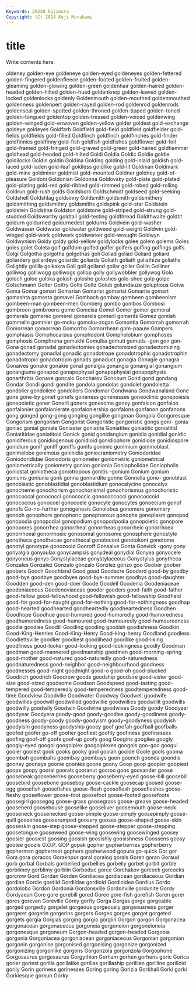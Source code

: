 ```yaml
---
Keywords: 29230 kojimura
Copyright: (C) 2024 Koji Murakami
---
```


# title

Write contents here.



oldeney golden-eye goldeneye golden-eyed goldeneyes golden-fettered golden-fingered goldenfleece golden-footed
golden-fruited golden-gleaming golden-glowing golden-green goldenhair golden-haired golden-headed golden-hilted golden-hued goldenknop
golden-leaved golden-locked goldenlocks goldenly Goldenmouth golden-mouthed goldenmouthed goldenness goldenpert golden-rayed
golden-rod goldenrod goldenrods goldenseal golden-spotted golden-throned golden-tipped golden-toned golden-tongued goldentop
golden-tressed golden-voiced goldenwing golden-winged gold-enwoven golden-yellow golder goldest gold-exchange goldeye
goldeyes Goldfarb Goldfield gold-field goldfield goldfielder gold-fields goldfields gold-filled Goldfinch
goldfinch goldfinches gold-finder goldfinnies goldfinny gold-fish goldfish goldfishes goldflower gold-foil
gold-framed gold-fringed gold-graved gold-green gold-haired goldhammer goldhead gold-headed gold-hilted Goldi
Goldia Goldic Goldie goldie goldilocks Goldin goldin Goldina Golding golding
gold-inlaid goldish gold-laced gold-laden gold-leaf goldless goldlike gold-lit Goldman Goldmark
gold-mine goldminer goldmist gold-mounted Goldner goldney gold-of-pleasure Goldoni Goldonian Goldonna
Goldovsky gold-plate gold-plated gold-plating gold-red gold-ribbed gold-rimmed gold-robed gold-rolling Goldrun
gold-rush golds Goldsboro Goldschmidt goldseed gold-seeking Goldshell Goldshlag goldsinny Goldsmith
goldsmith goldsmithery goldsmithing goldsmithry goldsmiths goldspink gold-star Goldstein goldstein Goldstine
Goldston goldstone gold-striped gold-strung gold-studded Goldsworthy goldtail gold-testing goldthread Goldthwaite
goldtit goldurn goldurned goldurnedest goldurns Goldvein gold-washer Goldwasser Goldwater goldwater
goldweed gold-weight Goldwin gold-winged gold-work goldwork goldworker gold-wrought Goldwyn Goldwynism
Goldy goldy gold-yellow goldylocks golee golem golems Goles goles golet
Goleta golf golfdom golfed golfer golfers golfing golfings golfs Golgi
Golgotha golgotha golgothas goli Goliad goliad Goliard goliard goliardery goliardeys
goliardic goliards Goliath goliath goliathize goliaths Golightly golilla golkakra Goll
goll golland gollar goller Gollin Golliner golliwog golliwogg golliwogs gollop
golly gollywobbler gollywog Golo goloch goloe goloka golosh goloshe goloshes
golo-shoe golp golpe Golschmann Golter Goltry Golts Goltz Golub golundauze
goluptious Golva Goma Gomar gomari Gomarian Gomarist gomarist Gomarite gomart
gomashta gomasta gomavel Gombach gombay gombeen gombeenism gombeen-man gombeen-men Gomberg
gombo gombos Gombosi gombroon gombroons gome Gomeisa Gomel Gomer gomer
gomeral gomerals gomerec gomerel gomerels gomeril gomerils Gomez gomlah gommelin
gommier go-moku gomoku-zogan Gomontia Gomorrah gomorrah Gomorrean gomorrean Gomorrha Gomorrhean
gom-paauw Gompers gomphiasis Gomphocarpus gomphodont Gompholobium gomphoses gomphosis Gomphrena gomukhi
Gomulka gomuti gomutis -gon gon gon- Gona gonad gonadal gonadectomies
gonadectomized gonadectomizing gonadectomy gonadial gonadic gonadotrope gonadotrophic gonadotrophin gonadotropic gonadotropin
gonads gonaduct gonagia Gonagle gonagra Gonaives gonake gonakie gonal gonalgia
gonangia gonangial gonangium gonangiums gonapod gonapophysal gonapophysial gonapophysis gonarthritis Gonave
goncalo Goncharov Goncourt Gond gond gondang Gondar Gondi gondi gondite
gondola gondolas gondolet gondoletta gondolier gondoliere gondoliers Gondomar Gondwana Gondwanaland
Gone gone gone-by gonef gonefs goneness gonenesses goneoclinic gonepoiesis gonepoietic
goner Goneril goners gonesome goney gonfalcon gonfalon gonfalonier gonfalonierate gonfaloniership
gonfalons gonfanon gonfanons gong gonged gong-gong gonging gonglike gongman Gongola
Gongoresque Gongorism gongorism Gongorist Gongoristic gongoristic gongs goni- gonia goniac
gonial goniale Goniaster goniatite Goniatites goniatitic goniatitid Goniatitidae goniatitoid Gonick
gonid gonidangium gonidia gonidial gonidic gonidiferous gonidiogenous gonidioid gonidiophore gonidiose
gonidiospore gonidium gonif goniff goniffs gonifs gonimic gonimium gonimoblast gonimolobe
gonimous goninidia goniocraniometry Goniodoridae Goniodorididae Goniodoris goniometer goniometric goniometrical goniometrically
goniometry gonion gonionia Goniopholidae Goniopholis goniostat goniotheca goniotropous gonitis -gonium
Gonium gonium goniums goniunia gonk gonna gonnardite gonne Gonnella gono-
gonoblast gonoblastic gonoblastidial gonoblastidium gonocalycine gonocalyx gonocheme gonochorism gonochorismal gonochorismus
gonochoristic gonococcal gonococci gonococcic gonococcocci gonococcoid gonococcus gonocoel gonocoele gonocyte
gonocytes gonoecium gonof gonofs Go-no-further gonogenesis Gonolobus gonomere gonomery gonoph
gonophore gonophoric gonophorous gonophs gonoplasm gonopod gonopodia gonopodial gonopodium gonopodpodia
gonopoietic gonopore gonopores gonorrhea gonorrheal gonorrheas gonorrheic gonorrhoea gonorrhoeal gonorrhoeic
gonosomal gonosome gonosphere gonostyle gonotheca gonothecae gonothecal gonotocont gonotokont gonotome
gonotyl gonotype gonozooid Gonroff Gonsalve Gonta Gonvick -gony gony gonyalgia
gonyaulax gonycampsis gonydeal gonydial Gonyea gonyocele gonyoncus gonys Gonystylaceae gonystylaceous
Gonystylus gonytheca Gonzales Gonzalez Gonzalo gonzalo Gonzlez gonzo goo Goober
goober goobers Gooch Goochland Good good Goodacre Goodard good-by goodby
good-bye goodbye goodbyes good-bye-summer goodbys good-daughter Goodden good-den good-doer Goode
Goodell Goodenia Goodeniaceae goodeniaceous Goodenoviaceae gooder gooders good-faith good-father good-fellow
good-fellowhood good-fellowish good-fellowship Goodfield good-for good-for-naught good-for-nothing good-for-nothingness goodhap good-hearted
goodhearted goodheartedly goodheartedness Goodhen Goodhope Goodhue good-humored good-humoredly good-humoredness goodhumoredness
good-humoured good-humouredly good-humouredness goodie goodies Goodill Gooding gooding goodish goodishness
Goodkin Good-King-Henries Good-King-Henry Good-king-henry Goodland goodless Goodlettsville goodlier goodliest goodlihead
goodlike good-liking goodliness good-looker good-looking good-lookingness goodly Goodman goodman good-mannered
goodmanship goodmen good-morning-spring good-mother good-natured good-naturedly good-naturedness goodnaturedness good-neighbor good-neighbourhood
goodness goodnesses good-night goodnight good-o good-oh good-plucked Goodrich goodrich Goodrow
goods goodship goodsire good-sister good-size good-sized goodsome Goodson Goodspeed good-tasting
good-tempered good-temperedly good-temperedness goodtemperedness good-time Goodview Goodville Goodwater Goodway Goodwell
goodwife goodwilies goodwill goodwilled goodwillie goodwillies goodwillit goodwills goodwilly goodwily
Goodwin Goodwine goodwives Goody goody Goodyear goodyear Goodyera goody-good goody-goodies
goody-goodiness goody-goodness goody-goody goody-goodyism goody-goodyness goodyish goodyism goodyness goodyship gooey
goof goofah goofball goofballs goofed goofer go-off goofier goofiest goofily
goofiness goofinesses goofing goof-off goofs goof-up goofy goog Googins googlies
googly googly-eyed googol googolplex googolplexes googols goo-goo googul gooier gooiest
gook gooks gooky gool goolah goolde Goole gools gooma goombah
goombahs goombay goombays goon goonch goonda goondie gooney gooneys goonie
goonies goons goony Goop goop goopier goopiest goops goopy gooral
goorals gooranut gooroo goos goosander goose goosebeak gooseberries gooseberry gooseberry-eyed
goose-bill goosebill goosebird goosebone gooseboy goose-cackle goosecap goosed goose-egg goosefish
goosefishes goose-flesh gooseflesh goosefleshes goose-fleshy gooseflower goose-foot goosefoot goose-footed goosefoots
goosegirl goosegog goose-grass goosegrass goose-grease goose-headed gooseherd goosehouse gooselike gooseliver
goosemouth goose-neck gooseneck goosenecked goose-pimple goose-pimply goosepimply goose-quill gooseries gooserumped
goosery gooses goose-shaped goose-skin gooseskin goose-step goose-stepped goose-stepper goose-stepping goosetongue
gooseweed goose-wing goosewing goosewinged goosey goosier goosiest goosing goosish goosishly
goosishness Goossens goosy gootee goozle G.O.P. GOP gopak gopher gopherberries
gopherberry gopherman gopherroot gophers gopherwood gopura go-quick Gor gor Gora
gora goracco Gorakhpur goral goralog gorals Goran goran Goraud gorb
gorbal Gorbals gorbellied gorbellies gorbelly gorbet gorbit gorble gorblimey gorblimy
gorblin Gorboduc gorce Gorchakov gorcock gorcocks gorcrow Gord Gordan Gorden
Gordiacea gordiacean gordiaceous Gordian gordian Gordie gordiid Gordiidae gordioid Gordioidea
Gordius Gordo gordolobo Gordon Gordonia Gordonsville Gordonville gordunite Gordy Gordyaean
Gore gore gorebill gored Goree gore-fish gorefish Goren gorer gores
gorevan Goreville Gorey gorfly Gorga Gorgas gorge gorgeable gorged gorgedly
gorgelet gorgeous gorgeously gorgeousness gorger gorgeret gorgerin gorgerins gorgers Gorges
gorges gorget gorgeted gorgets gorgia Gorgias gorging gorgio gorglin Gorgon
gorgon Gorgonacea gorgonacean gorgonaceous gorgoneia gorgoneion gorgoneioneia gorgonesque gorgoneum Gorgon-headed
gorgon-headed Gorgonia gorgonia Gorgoniacea gorgoniacean gorgoniaceous Gorgonian gorgonian gorgonin gorgonise
gorgonised gorgonising gorgonize gorgonized gorgonizing gorgonlike gorgons Gorgonzola gorgonzola Gorgophone
Gorgosaurus gorgosaurus Gorgythion Gorham gorhen gorhens goric Gorica gorier goriest
gorilla gorillalike gorillas gorillaship gorillian gorilline gorilloid gorily Gorin goriness
gorinesses Goring goring Gorizia Gorkhali Gorki gorki Gorkiesque gorkun Gorky
